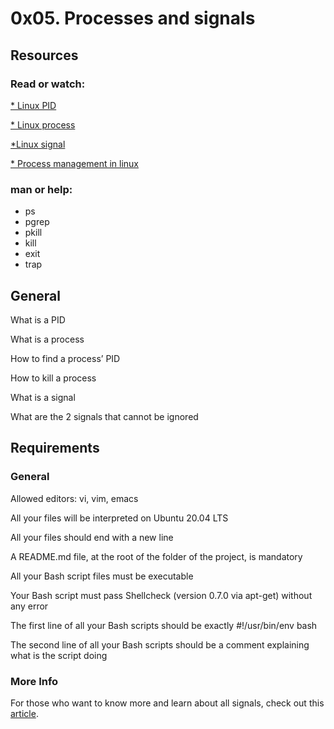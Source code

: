 # 0x05. Processes and signals
## Resources
### Read or watch:

[* Linux PID](http://www.linfo.org/pid.html)

[* Linux process](https://www.thegeekstuff.com/2012/03/linux-processes-environment/)

[*Linux signal](https://www.educative.io/answers/what-are-linux-signals)

[* Process management in linux](https://www.digitalocean.com/community/tutorials/process-management-in-linux)

### man or help:

* ps
* pgrep
* pkill
* kill
* exit
* trap
## General
What is a PID

What is a process

How to find a process’ PID

How to kill a process

What is a signal

What are the 2 signals that cannot be ignored
## Requirements
### General
Allowed editors: vi, vim, emacs

All your files will be interpreted on Ubuntu 20.04 LTS

All your files should end with a new line

A README.md file, at the root of the folder of the project, is mandatory

All your Bash script files must be executable

Your Bash script must pass Shellcheck (version 0.7.0 via apt-get) without any error

The first line of all your Bash scripts should be exactly #!/usr/bin/env bash

The second line of all your Bash scripts should be a comment explaining what is the script doing

### More Info
For those who want to know more and learn about all signals, check out this [article](https://www.computerhope.com/unix/signals.htm).